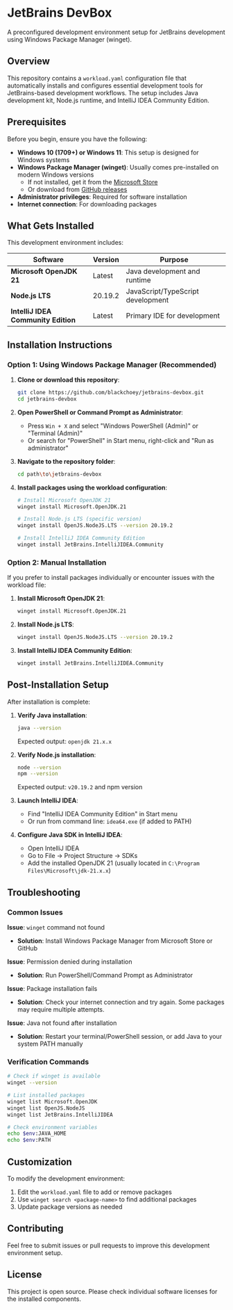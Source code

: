 # JetBrains DevBox

A preconfigured development environment setup for JetBrains development using Windows Package Manager (winget).

## Overview

This repository contains a `workload.yaml` configuration file that automatically installs and configures essential development tools for JetBrains-based development workflows. The setup includes Java development kit, Node.js runtime, and IntelliJ IDEA Community Edition.

## Prerequisites

Before you begin, ensure you have the following:

- **Windows 10 (1709+) or Windows 11**: This setup is designed for Windows systems
- **Windows Package Manager (winget)**: Usually comes pre-installed on modern Windows versions
  - If not installed, get it from the [Microsoft Store](https://www.microsoft.com/store/productId/9NBLGGH4NNS1)
  - Or download from [GitHub releases](https://github.com/microsoft/winget-cli/releases)
- **Administrator privileges**: Required for software installation
- **Internet connection**: For downloading packages

## What Gets Installed

This development environment includes:

| Software | Version | Purpose |
|----------|---------|---------|
| **Microsoft OpenJDK 21** | Latest | Java development and runtime |
| **Node.js LTS** | 20.19.2 | JavaScript/TypeScript development |
| **IntelliJ IDEA Community Edition** | Latest | Primary IDE for development |

## Installation Instructions

### Option 1: Using Windows Package Manager (Recommended)

1. **Clone or download this repository**:
   ```bash
   git clone https://github.com/blackchoey/jetbrains-devbox.git
   cd jetbrains-devbox
   ```

2. **Open PowerShell or Command Prompt as Administrator**:
   - Press `Win + X` and select "Windows PowerShell (Admin)" or "Terminal (Admin)"
   - Or search for "PowerShell" in Start menu, right-click and "Run as administrator"

3. **Navigate to the repository folder**:
   ```bash
   cd path\to\jetbrains-devbox
   ```

4. **Install packages using the workload configuration**:
   ```bash
   # Install Microsoft OpenJDK 21
   winget install Microsoft.OpenJDK.21
   
   # Install Node.js LTS (specific version)
   winget install OpenJS.NodeJS.LTS --version 20.19.2
   
   # Install IntelliJ IDEA Community Edition
   winget install JetBrains.IntelliJIDEA.Community
   ```

### Option 2: Manual Installation

If you prefer to install packages individually or encounter issues with the workload file:

1. **Install Microsoft OpenJDK 21**:
   ```bash
   winget install Microsoft.OpenJDK.21
   ```

2. **Install Node.js LTS**:
   ```bash
   winget install OpenJS.NodeJS.LTS --version 20.19.2
   ```

3. **Install IntelliJ IDEA Community Edition**:
   ```bash
   winget install JetBrains.IntelliJIDEA.Community
   ```

## Post-Installation Setup

After installation is complete:

1. **Verify Java installation**:
   ```bash
   java --version
   ```
   Expected output: `openjdk 21.x.x`

2. **Verify Node.js installation**:
   ```bash
   node --version
   npm --version
   ```
   Expected output: `v20.19.2` and npm version

3. **Launch IntelliJ IDEA**:
   - Find "IntelliJ IDEA Community Edition" in Start menu
   - Or run from command line: `idea64.exe` (if added to PATH)

4. **Configure Java SDK in IntelliJ IDEA**:
   - Open IntelliJ IDEA
   - Go to File → Project Structure → SDKs
   - Add the installed OpenJDK 21 (usually located in `C:\Program Files\Microsoft\jdk-21.x.x`)

## Troubleshooting

### Common Issues

**Issue**: `winget` command not found
- **Solution**: Install Windows Package Manager from Microsoft Store or GitHub

**Issue**: Permission denied during installation
- **Solution**: Run PowerShell/Command Prompt as Administrator

**Issue**: Package installation fails
- **Solution**: Check your internet connection and try again. Some packages may require multiple attempts.

**Issue**: Java not found after installation
- **Solution**: Restart your terminal/PowerShell session, or add Java to your system PATH manually

### Verification Commands

```bash
# Check if winget is available
winget --version

# List installed packages
winget list Microsoft.OpenJDK
winget list OpenJS.NodeJS
winget list JetBrains.IntelliJIDEA

# Check environment variables
echo $env:JAVA_HOME
echo $env:PATH
```

## Customization

To modify the development environment:

1. Edit the `workload.yaml` file to add or remove packages
2. Use `winget search <package-name>` to find additional packages
3. Update package versions as needed

## Contributing

Feel free to submit issues or pull requests to improve this development environment setup.

## License

This project is open source. Please check individual software licenses for the installed components.